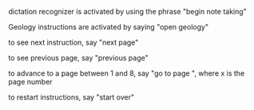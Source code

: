
<p>dictation recognizer is activated by using the phrase "begin note taking"</p>
<p>Geology instructions are activated by saying "open geology"</p>
<p>to see next instruction, say "next page"</p>
<p>to see previous page, say "previous page"</p>
<p>to advance to a page between 1 and 8, say "go to page <x>", where x is the page number</p>
<p>to restart instructions, say "start over"</p>
<p></p>
